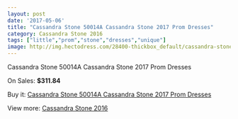 ```yaml
---
layout: post
date: '2017-05-06'
title: "Cassandra Stone 50014A Cassandra Stone 2017 Prom Dresses"
category: Cassandra Stone 2016
tags: ["little","prom","stone","dresses","unique"]
image: http://img.hectodress.com/28400-thickbox_default/cassandra-stone-50014a-cassandra-stone-2012-prom-dresses.jpg
---
```

Cassandra Stone 50014A Cassandra Stone 2017 Prom Dresses

On Sales: **$311.84**
<a href="https://www.hectodress.com/cassandra-stone-2013/13253-cassandra-stone-50014a-cassandra-stone-2012-prom-dresses.html"><amp-img layout="responsive" width="600" height="600" src="//img.hectodress.com/28400-thickbox_default/cassandra-stone-50014a-cassandra-stone-2012-prom-dresses.jpg" alt="Cassandra Stone 50014A Cassandra Stone 2017 Prom Dresses 0" /></a>

Buy it: [Cassandra Stone 50014A Cassandra Stone 2017 Prom Dresses](https://www.hectodress.com/cassandra-stone-2013/13253-cassandra-stone-50014a-cassandra-stone-2012-prom-dresses.html "Cassandra Stone 50014A Cassandra Stone 2017 Prom Dresses")

View more: [Cassandra Stone 2016](https://www.hectodress.com/210-cassandra-stone-2013 "Cassandra Stone 2016")